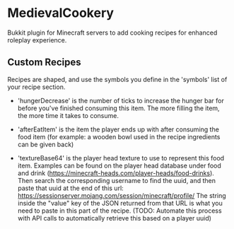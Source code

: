 # MedievalCookery

Bukkit plugin for Minecraft servers to add cooking recipes for enhanced roleplay experience.

## Custom Recipes

Recipes are shaped, and use the symbols you define in the 'symbols' list of your recipe section.

- 'hungerDecrease' is the number of ticks to increase the hunger bar for before you've finished consuming this item.  The more filling the item, the more time it takes to consume.

- 'afterEatItem' is the item the player ends up with after consuming the food item (for example: a wooden bowl used in the recipe ingredients can be given back)

- 'textureBase64' is the player head texture to use to represent this food item.  Examples can be found on the player head database under food and drink (https://minecraft-heads.com/player-heads/food-drinks).  Then search the corresponding username to find the uuid, and then paste that uuid at the end of this url: https://sessionserver.mojang.com/session/minecraft/profile/  The string inside the "value" key of the JSON returned from that URL is what you need to paste in this part of the recipe. (TODO: Automate this process with API calls to automatically retrieve this based on a player uuid)

